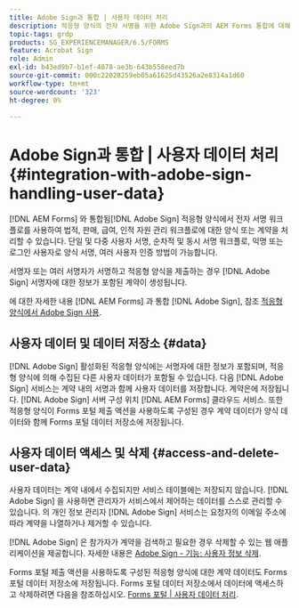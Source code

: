 ```yaml
---
title: Adobe Sign과 통합 | 사용자 데이터 처리
description: 적응형 양식의 전자 서명을 위한 Adobe Sign과의 AEM Forms 통합에 대해 알아봅니다. 다양한 워크플로우에 대한 여러 서명 옵션을 지원합니다.
topic-tags: grdp
products: SG_EXPERIENCEMANAGER/6.5/FORMS
feature: Acrobat Sign
role: Admin
exl-id: b43ed9b7-b1ef-4878-ae3b-643b558eed7b
source-git-commit: 000c22028259eb05a61625d43526a2e8314a1d60
workflow-type: tm+mt
source-wordcount: '323'
ht-degree: 0%

---
```


# Adobe Sign과 통합 | 사용자 데이터 처리 {#integration-with-adobe-sign-handling-user-data}

[!DNL AEM Forms] 와 통합됨[!DNL  Adobe Sign] 적응형 양식에서 전자 서명 워크플로를 사용하여 법적, 판매, 급여, 인적 자원 관리 워크플로에 대한 양식 또는 계약을 처리할 수 있습니다. 단일 및 다중 사용자 서명, 순차적 및 동시 서명 워크플로, 익명 또는 로그인 사용자로 양식 서명, 여러 사용자 인증 방법이 가능합니다.

서명자 또는 여러 서명자가 서명하고 적응형 양식을 제출하는 경우 [!DNL Adobe Sign] 서명자에 대한 정보가 포함된 계약이 생성됩니다.

에 대한 자세한 내용 [!DNL AEM Forms] 과 통합 [!DNL Adobe Sign], 참조 [적응형 양식에서 Adobe Sign 사용](/help/forms/using/working-with-adobe-sign.md).

## 사용자 데이터 및 데이터 저장소 {#data}

[!DNL Adobe Sign] 활성화된 적응형 양식에는 서명자에 대한 정보가 포함되며, 적응형 양식에 의해 수집된 다른 사용자 데이터가 포함될 수 있습니다. 다음 [!DNL Adobe Sign] 서비스는 계약 내의 서명과 함께 사용자 데이터를 저장합니다. 계약은에 저장됩니다. [!DNL Adobe Sign] 서버 구성 위치 [!DNL AEM Forms] 클라우드 서비스. 또한 적응형 양식이 Forms 포털 제출 액션을 사용하도록 구성된 경우 계약 데이터가 양식 데이터와 함께 Forms 포털 데이터 저장소에 저장됩니다.

## 사용자 데이터 액세스 및 삭제 {#access-and-delete-user-data}

사용자 데이터는 계약 내에서 수집되지만 서비스 테이블에는 저장되지 않습니다. [!DNL Adobe Sign] 을 사용하면 관리자가 서비스에서 제어하는 데이터를 스스로 관리할 수 있습니다. 의 개인 정보 관리자 [!DNL Adobe Sign] 서비스는 요청자의 이메일 주소에 따라 계약을 나열하거나 제거할 수 있습니다.

[!DNL Adobe Sign] 은 참가자가 계약을 검색하고 필요한 경우 삭제할 수 있는 웹 애플리케이션을 제공합니다. 자세한 내용은 [Adobe Sign - 기능: 사용자 정보 삭제](https://helpx.adobe.com/sign/help/adobesign_gdpr_user_deletion.html).

Forms 포털 제출 액션을 사용하도록 구성된 적응형 양식에 대한 계약 데이터도 Forms 포털 데이터 저장소에 저장됩니다. Forms 포털 데이터 저장소에서 데이터에 액세스하고 삭제하려면 다음을 참조하십시오. [Forms 포털 | 사용자 데이터 처리](/help/forms/using/forms-portal-handling-user-data.md).
